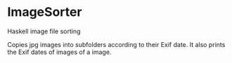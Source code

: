 ImageSorter
===========

Haskell image file sorting

Copies jpg images into subfolders according to their Exif date.
It also prints the Exif dates of images of a image.
